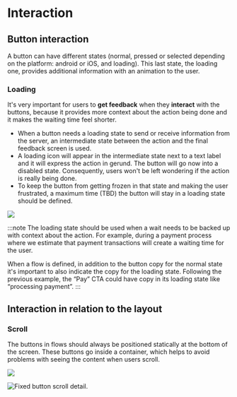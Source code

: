 # Interaction

## Button interaction

A button can have different states \(normal, pressed or selected depending on the platform: android or iOS, and loading\). This last state, the loading one, provides additional information with an animation to the user. 

### Loading

It's very important for users to **get feedback** when they **interact** with the buttons, because it provides more context about the action being done and it makes the waiting time feel shorter.‌

* When a button needs a loading state to send or receive information from the server, an intermediate state between the action and the final feedback screen is used. 
* A loading icon will appear in the intermediate state next to a text label and it will express the action in gerund. The button will go now into a disabled state. Consequently, users won't be left wondering if the action is really being done. 
* To keep the button from getting frozen in that state and making the user frustrated, a maximum time \(TBD\) the button will stay in a loading state should be defined. 

![](../.gitbook/assets/buttonsloading_cropped.gif)

:::note
The loading state should be used when a wait needs to be backed up with context about the action. For example, during a payment process where we estimate that payment transactions will create a waiting time for the user.

When a flow is defined, in addition to the button copy for the normal state it's important to also indicate the copy for the loading state. Following the previous example, the “Pay” CTA could have copy in its loading state like “processing payment”.
:::

## Interaction in relation to the layout

### Scroll 

The buttons in flows should always be positioned statically at the bottom of the screen. These buttons go inside a container, which helps to avoid problems with seeing the content when users scroll.  


![](../.gitbook/assets/buttonsscrollbehavior.gif)

![Fixed button scroll detail.](../.gitbook/assets/buttonsscrollbehavior_cropped.gif)

